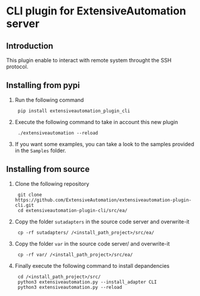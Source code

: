 CLI plugin for ExtensiveAutomation server
===================================================

Introduction
------------

This plugin enable to interact with remote system throught the SSH protocol.

Installing from pypi
--------------------

1. Run the following command

        pip install extensiveautomation_plugin_cli

2. Execute the following command to take in account this new plugin

        ./extensiveautomation --reload
        
3. If you want some examples, you can take a look to the samples provided in the `Samples` folder.

Installing from source
----------------------

1. Clone the following repository 

        git clone https://github.com/ExtensiveAutomation/extensiveautomation-plugin-cli.git
        cd extensiveautomation-plugin-cli/src/ea/
        
2. Copy the folder `sutadapters` in the source code server and overwrite-it

        cp -rf sutadapters/ /<install_path_project>/src/ea/
        
3. Copy the folder `var` in the source code server/ and overwrite-it

        cp -rf var/ /<install_path_project>/src/ea/

4. Finally execute the following command to install depandencies

        cd /<install_path_project>/src/
        python3 extensiveautomation.py --install_adapter CLI
        python3 extensiveautomation.py --reload